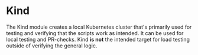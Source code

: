 # Kind

The Kind module creates a local Kubernetes cluster that's primarily used for testing and verifying that the scripts work as intended. It can be used for local testing and PR-checks. Kind **is not** the intended target for load testing outside of verifying the general logic.
